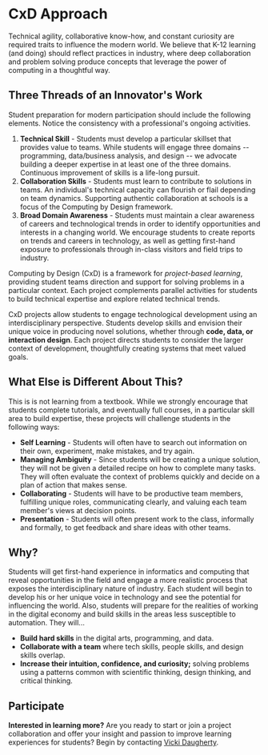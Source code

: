 # CxD Approach

Technical agility, collaborative know-how, and constant curiosity are required traits to influence the modern world. We believe that K-12 learning \(and doing\) should reflect practices in industry, where deep collaboration and problem solving produce concepts that leverage the power of computing in a thoughtful way.

## Three Threads of an Innovator's Work

Student preparation for modern participation should include the following elements. Notice the consistency with a professional's ongoing activities.

1. **Technical Skill** - Students must develop a particular skillset that provides value to teams. While students will engage three domains -- programming, data/business analysis, and design -- we advocate building a deeper expertise in at least one of the three domains. Continuous improvement of skills is a life-long pursuit. 
2. **Collaboration Skills** - Students must learn to contribute to solutions in teams. An individual's technical capacity can flourish or flail depending on team dynamics. Supporting authentic collaboration at schools is a focus of the Computing by Design framework.
3. **Broad Domain Awareness** - Students must maintain a clear awareness of careers and technological trends in order to identify opportunities and interests in a changing world. We encourage students to create reports on trends and careers in technology, as well as getting first-hand exposure to professionals through in-class visitors and field trips to industry.  

Computing by Design \(CxD\) is a framework for _project-based learning_, providing student teams direction and support for solving problems in a particular context. Each project complements parallel activities for students to build technical expertise and explore related technical trends.

CxD projects allow students to engage technological development using an interdisciplinary perspective. Students develop skills and envision their unique voice in producing novel solutions, whether through **code, data, or interaction design**. Each project directs students to consider the larger context of development, thoughtfully creating systems that meet valued goals.

## What Else is Different About This?

This is is not learning from a textbook. While we strongly encourage that students complete tutorials, and eventually full courses, in a particular skill area to build expertise, these projects will challenge students in the following ways:

* **Self Learning** - Students will often have to search out information on their own, experiment, make mistakes, and try again.
* **Managing Ambiguity** - Since students will be creating a unique solution, they will not be given a detailed recipe on how to complete many tasks.  They will often evaluate the context of problems quickly and decide on a plan of action that makes sense.
* **Collaborating** - Students will have to be productive team members, fulfilling unique roles, communicating clearly, and valuing each team member's views at decision points.
* **Presentation** - Students will often present work to the class, informally and formally, to get feedback and share ideas with other teams.

## Why?

Students will get first-hand experience in informatics and computing that reveal opportunities in the field and engage a more realistic process that exposes the interdisciplinary nature of industry. Each student will begin to develop his or her unique voice in technology and see the potential for influencing the world. Also, students will prepare for the realities of working in the digital economy and build skills in the areas less susceptible to automation. They will...

* **Build hard skills** in the digital arts, programming, and data.
* **Collaborate with a team** where tech skills, people skills, and design skills overlap.
* **Increase their intuition, confidence, and curiosity;**  solving problems using a patterns common with scientific thinking, design thinking, and critical thinking.

## Participate

**Interested in learning more?** Are you ready to start or join a project collaboration and offer your insight and passion to improve learning experiences for students? Begin by contacting [Vicki Daugherty](https://soic.iupui.edu/people/vicki-daugherty/).

